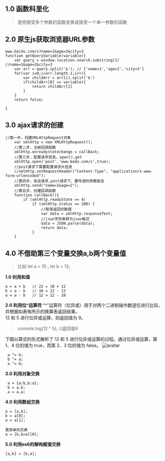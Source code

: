 ## 1.0 函数科里化
>是把接受多个参数的函数变换成接受一个单一参数的函数

## 2.0 原生js获取浏览器URL参数
```
www.baidu.com/s?name=1&age=2&city=3
function getQueryVariable(variable){
    var query = window.location.search.substring(1) //name=1&age=2&city=3
    var arr = query.split('&'); // ['name=1','age=2','city=3']
    for(var i=0;i<arr.length-1;i++){
        var childArr = arr[i].split('&')
        if(childArr[0] == variable){
            return childArr[1]
        }
    }
    return false;

} 
```

## 3.0 ajax请求的创建
```
//第一步，创建XMLHttpRequest对象
    var xmlHttp = new XMLHttpRequest();
    //第二步，注册回调函数
    xmlHttp.onreadystatechange = callBack;
    //第三步，配置请求信息，open(),get
    xmlHttp.open('post','www.badu.com/s',true);
    //post请求下需要配置请求头信息
    //xmlHttp.setRequestHeader("Content-Type", "application/x-www-form-urlencoded");
    //第四步，发送请求,post请求下，要传递的参数放这
    xmlHttp.send("name=1&age=2");
    //第五步，创建回调函数
    function callBack(){
        if (xmlHttp.readyState == 4)
            if (xmlHttp.status == 200) {
                //取得返回的数据
                var data = xmlHttp.responseText;
                //json字符串转为json格式
                data = JSON.parse(data);
                return data;
            }
    } 
```

## 4.0 不借助第三个变量交换a,b两个变量值
> 比如 let a = 10 ; let b = 12;

**1.0 利用和值**
```
a = a + b   // 22 = 10 + 12
b = a - b   // 10 = 22 - 12
a = a - b   // 12 = 22 - 10
``` 
**2.0 利用位^运算符**
“^”运算符（位异或）用于对两个二进制操作数逐位进行比较，并根据如表格所示的换算表返回结果。
<br>
12 和 5 进行位异或运算，则返回值为 9。
>console.log(12 ^ 5);  //返回值9

下图以算式的形式解析了 12 和 5 进行位异或运算的过程。通过位异或运算，第 1、4 位的值为 true，而第 2、3 位的值为 false。
![avatar](/images/js/js-^.png)
```
 a ^= b;
 b ^= a;
 a ^= b;
```
**3.0 利用对象交换**
```
 a = {a:b,b:a};
 b = a.b;
 a = a.a;
```

**4.0 利用数组交换**
```
a = [a,b];
b = a[0];
a = a[1];

更简单的交换
a = [b,b=a][0];
```
**5.0 利用es6的解构赋值交换**
```
[a,b] = [b,a]; 
```

